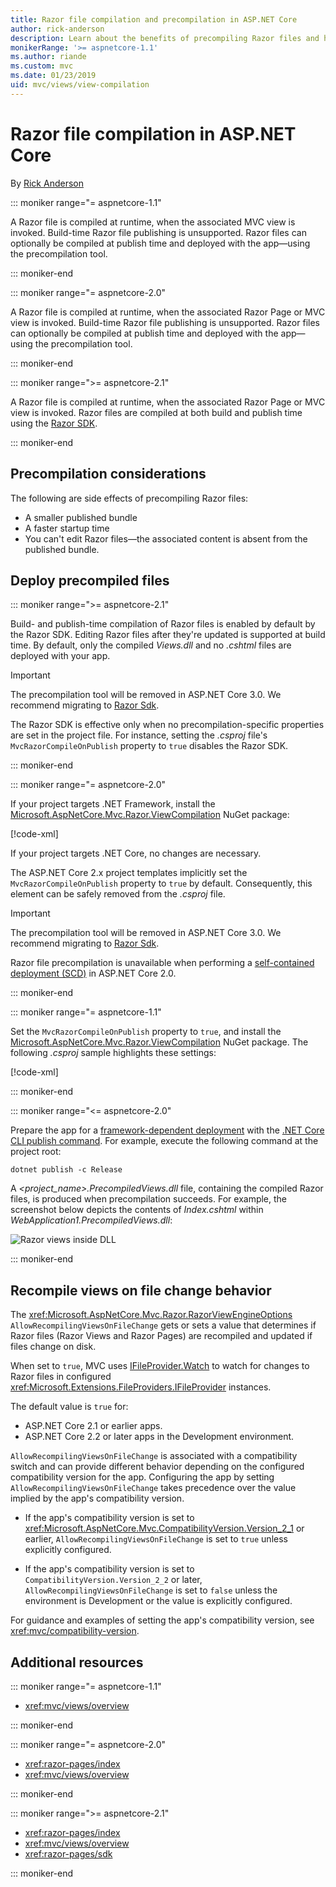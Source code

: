 ```yaml
---
title: Razor file compilation and precompilation in ASP.NET Core
author: rick-anderson
description: Learn about the benefits of precompiling Razor files and how to accomplish Razor file precompilation in an ASP.NET Core app.
monikerRange: '>= aspnetcore-1.1'
ms.author: riande
ms.custom: mvc
ms.date: 01/23/2019
uid: mvc/views/view-compilation
---
```

# Razor file compilation in ASP.NET Core

By [Rick Anderson](https://twitter.com/RickAndMSFT)

::: moniker range="= aspnetcore-1.1"

A Razor file is compiled at runtime, when the associated MVC view is invoked. Build-time Razor file publishing is unsupported. Razor files can optionally be compiled at publish time and deployed with the app&mdash;using the precompilation tool.

::: moniker-end

::: moniker range="= aspnetcore-2.0"

A Razor file is compiled at runtime, when the associated Razor Page or MVC view is invoked. Build-time Razor file publishing is unsupported. Razor files can optionally be compiled at publish time and deployed with the app&mdash;using the precompilation tool.

::: moniker-end

::: moniker range=">= aspnetcore-2.1"

A Razor file is compiled at runtime, when the associated Razor Page or MVC view is invoked. Razor files are compiled at both build and publish time using the [Razor SDK](xref:razor-pages/sdk).

::: moniker-end

## Precompilation considerations

The following are side effects of precompiling Razor files:

* A smaller published bundle
* A faster startup time
* You can't edit Razor files&mdash;the associated content is absent from the published bundle.

## Deploy precompiled files

::: moniker range=">= aspnetcore-2.1"

Build- and publish-time compilation of Razor files is enabled by default by the Razor SDK. Editing Razor files after they're updated is supported at build time. By default, only the compiled *Views.dll* and no *.cshtml* files are deployed with your app.

> [!IMPORTANT]
> The precompilation tool will be removed in ASP.NET Core 3.0. We recommend migrating to [Razor Sdk](xref:razor-pages/sdk).
>
> The Razor SDK is effective only when no precompilation-specific properties are set in the project file. For instance, setting the *.csproj* file's `MvcRazorCompileOnPublish` property to `true` disables the Razor SDK.

::: moniker-end

::: moniker range="= aspnetcore-2.0"

If your project targets .NET Framework, install the [Microsoft.AspNetCore.Mvc.Razor.ViewCompilation](https://www.nuget.org/packages/Microsoft.AspNetCore.Mvc.Razor.ViewCompilation/) NuGet package:

[!code-xml[](view-compilation/sample/DotNetFrameworkProject.csproj?name=snippet_ViewCompilationPackage)]

If your project targets .NET Core, no changes are necessary.

The ASP.NET Core 2.x project templates implicitly set the `MvcRazorCompileOnPublish` property to `true` by default. Consequently, this element can be safely removed from the *.csproj* file.

> [!IMPORTANT]
> The precompilation tool will be removed in ASP.NET Core 3.0. We recommend migrating to [Razor Sdk](xref:razor-pages/sdk).
>
> Razor file precompilation is unavailable when performing a [self-contained deployment (SCD)](/dotnet/core/deploying/#self-contained-deployments-scd) in ASP.NET Core 2.0.

::: moniker-end

::: moniker range="= aspnetcore-1.1"

Set the `MvcRazorCompileOnPublish` property to `true`, and install the [Microsoft.AspNetCore.Mvc.Razor.ViewCompilation](https://www.nuget.org/packages/Microsoft.AspNetCore.Mvc.Razor.ViewCompilation/) NuGet package. The following *.csproj* sample highlights these settings:

[!code-xml[](view-compilation/sample/MvcRazorCompileOnPublish.csproj?highlight=4,10)]

::: moniker-end

::: moniker range="<= aspnetcore-2.0"

Prepare the app for a [framework-dependent deployment](/dotnet/core/deploying/#framework-dependent-deployments-fdd) with the [.NET Core CLI publish command](/dotnet/core/tools/dotnet-publish). For example, execute the following command at the project root:

```console
dotnet publish -c Release
```

A *<project_name>.PrecompiledViews.dll* file, containing the compiled Razor files, is produced when precompilation succeeds. For example, the screenshot below depicts the contents of *Index.cshtml* within *WebApplication1.PrecompiledViews.dll*:

![Razor views inside DLL](view-compilation/_static/razor-views-in-dll.png)

::: moniker-end

## Recompile views on file change behavior

The <xref:Microsoft.AspNetCore.Mvc.Razor.RazorViewEngineOptions> `AllowRecompilingViewsOnFileChange` gets or sets a value that determines if Razor files (Razor Views and Razor Pages) are recompiled and updated if files change on disk.

When set to `true`, MVC uses [IFileProvider.Watch](xref:<xref:Microsoft.Extensions.FileProviders.IFileProvider.Watch*>) to watch for changes to Razor files in configured <xref:Microsoft.Extensions.FileProviders.IFileProvider> instances.

The default value is `true` for:

* ASP.NET Core 2.1 or earlier apps.
* ASP.NET Core 2.2 or later apps in the Development environment.

`AllowRecompilingViewsOnFileChange` is associated with a compatibility switch and can provide different behavior depending on the configured compatibility version for the app. Configuring the app by setting `AllowRecompilingViewsOnFileChange` takes precedence over the value implied by the app's compatibility version. 

* If the app's compatibility version is set to <xref:Microsoft.AspNetCore.Mvc.CompatibilityVersion.Version_2_1> or earlier, `AllowRecompilingViewsOnFileChange` is set to `true` unless explicitly configured.

* If the app's compatibility version is set to `CompatibilityVersion.Version_2_2` or later, `AllowRecompilingViewsOnFileChange` is set to `false` unless the environment is Development or the value is explicitly configured.

For guidance and examples of setting the app's compatibility version, see <xref:mvc/compatibility-version>.

## Additional resources

::: moniker range="= aspnetcore-1.1"

* <xref:mvc/views/overview>

::: moniker-end

::: moniker range="= aspnetcore-2.0"

* <xref:razor-pages/index>
* <xref:mvc/views/overview>

::: moniker-end

::: moniker range=">= aspnetcore-2.1"

* <xref:razor-pages/index>
* <xref:mvc/views/overview>
* <xref:razor-pages/sdk>

::: moniker-end
